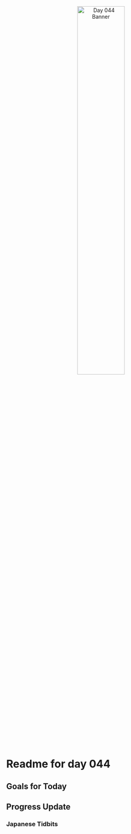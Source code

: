 <div align="center">
 <img src="../Images/image_044.jpg" alt="Day 044 Banner" width="50%">
</div>

# Readme for day 044

## Goals for Today

## Progress Update

### Japanese Tidbits

